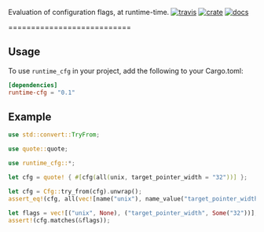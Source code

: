 Evaluation of configuration flags, at runtime-time.  [![travis](https://api.travis-ci.org/flier/rust-runtime-cfg.svg)](https://travis-ci.org/flier/rust-runtime-cfg) [![crate](https://img.shields.io/crates/v/runtime_cfg.svg)](https://crates.io/crates/runtime_cfg) [![docs](https://docs.rs/runtime_cfg/badge.svg)](https://docs.rs/crate/runtime_cfg/)

===========================

## Usage

To use `runtime_cfg` in your project, add the following to your Cargo.toml:

``` toml
[dependencies]
runtime-cfg = "0.1"
```

## Example

```rust
use std::convert::TryFrom;

use quote::quote;

use runtime_cfg::*;

let cfg = quote! { #[cfg(all(unix, target_pointer_width = "32"))] };

let cfg = Cfg::try_from(cfg).unwrap();
assert_eq!(cfg, all(vec![name("unix"), name_value("target_pointer_width", "32")]).into());

let flags = vec![("unix", None), ("target_pointer_width", Some("32"))];
assert!(cfg.matches(&flags));

```
